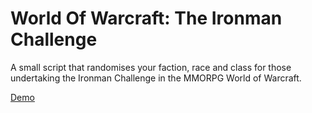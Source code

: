 World Of Warcraft: The Ironman Challenge
=======================================

A small script that randomises your faction, race and class for those undertaking the Ironman Challenge in the MMORPG World of Warcraft.

[Demo](https://f9eb52f62aca8eb40c397f19de441c636c4de191.googledrive.com/host/0B7__tNNdUBB6ZTdnbXRBV1U5LUE/)
